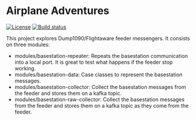 # Airplane Adventures

[![License](https://img.shields.io/badge/license-MIT-blue.svg)](https://raw.githubusercontent.com/darienmt/airplane-adventures/master/LICENSE)
[![Build status](https://img.shields.io/travis/darienmt/airplane-adventures/master.svg)](https://travis-ci.org/darienmt/airplane-adventures)

This project explores Dump1090/Flightaware feeder messengers.
It consists on three modules:

- modules/basestation-repeater: Repeats the basestation communication into a local port. It is great to test what happens if the feeder stop working.
- modules/basestation-data: Case classes to represent the basestation messages.
- modules/basestation-collector: Collect the basestation messages from the feeder and stores them on a kafka topic.
- modules/basestation-raw-collector: Collect the basestation messages from the feeder and stores them on a kafka topic as they come from the feeder.

